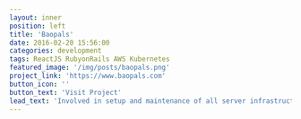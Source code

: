 ```yaml
---
layout: inner
position: left
title: 'Baopals'
date: 2016-02-20 15:56:00
categories: development
tags: ReactJS RubyonRails AWS Kubernetes
featured_image: '/img/posts/baopals.png'
project_link: 'https://www.baopals.com'
button_icon: ''
button_text: 'Visit Project'
lead_text: 'Involved in setup and maintenance of all server infrastructure and RDS, Setup Kubernetes stack with EKS as well as prometheus for monitoring'
---
```

